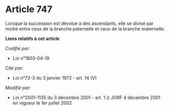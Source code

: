 # Article 747

Lorsque la succession est dévolue à des ascendants, elle se divise par moitié entre ceux de la branche paternelle et ceux de
la branche maternelle.

**Liens relatifs à cet article**

_Codifié par_:

  - Loi n°1803-04-19

_Cité par_:

  - Loi n°72-3 du 3 janvier 1972 - art. 14 (V)

_Modifié par_:

  - Loi n°2001-1135 du 3 décembre 2001 - art. 1 () JORF 4 décembre 2001 en vigueur le 1er juillet 2002
